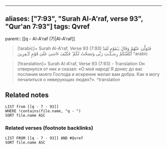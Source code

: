 
---
aliases: ["7:93", "Surah Al-A'raf, verse 93", "Qur'an 7:93"]
tags: Qvref
---

parent:: [[q - Al-A'raf (7)|Al-A'raf]]

> [!arabic]+ Surah Al-A'raf, Verse 93 (7:93)
> <span class="quran-arabic">فَتَوَلَّىٰ عَنْهُمْ وَقَالَ يَـٰقَوْمِ لَقَدْ أَبْلَغْتُكُمْ رِسَـٰلَـٰتِ رَبِّى وَنَصَحْتُ لَكُمْ ۖ فَكَيْفَ ءَاسَىٰ عَلَىٰ قَوْمٍ كَـٰفِرِينَ</span>
^arabic

> [!translation]+ Surah Al-A'raf, Verse 93 (7:93) - Translation
> Он отвернулся от них и сказал: «О мой народ! Я донес до вас послания моего Господа и искренне желал вам добра. Как я могу печалиться о неверующих людях?».
^translation



## Related notes
```dataview
LIST from [[q - 7 - 93]]
WHERE !contains(file.name, "q - ")
SORT file.name ASC
```

### Related verses (footnote backlinks)
```dataview
LIST FROM [[q - 7 - 93]] AND #Qvref
SORT file.name ASC
```

